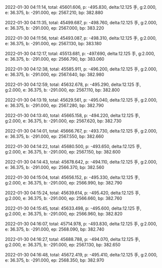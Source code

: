 2022-01-30 04:11:14, total: 45601.606, p: -495.830, delta:12.125 手, g:2.000, e: 36.375, b: -291.000, ep: 2567.210, bp: 382.880

2022-01-30 04:11:35, total: 45499.687, p: -498.760, delta:12.125 手, g:2.000, e: 36.375, b: -291.000, ep: 2567.000, bp: 383.220

2022-01-30 04:11:56, total: 45493.087, p: -498.310, delta:12.125 手, g:2.000, e: 36.375, b: -291.000, ep: 2567.130, bp: 383.180

2022-01-30 04:12:17, total: 45513.681, p: -497.690, delta:12.125 手, g:2.000, e: 36.375, b: -291.000, ep: 2566.790, bp: 383.060

2022-01-30 04:12:38, total: 45585.911, p: -496.200, delta:12.125 手, g:2.000, e: 36.375, b: -291.000, ep: 2567.640, bp: 382.980

2022-01-30 04:12:59, total: 45632.678, p: -495.290, delta:12.125 手, g:2.000, e: 36.375, b: -291.000, ep: 2567.110, bp: 382.800

2022-01-30 04:13:19, total: 45629.561, p: -495.040, delta:12.125 手, g:2.000, e: 36.375, b: -291.000, ep: 2567.280, bp: 382.790

2022-01-30 04:13:40, total: 45665.158, p: -494.220, delta:12.125 手, g:2.000, e: 36.375, b: -291.000, ep: 2567.620, bp: 382.730

2022-01-30 04:14:01, total: 45666.767, p: -493.730, delta:12.125 手, g:2.000, e: 36.375, b: -291.000, ep: 2567.550, bp: 382.660

2022-01-30 04:14:22, total: 45680.500, p: -493.650, delta:12.125 手, g:2.000, e: 36.375, b: -291.000, ep: 2567.150, bp: 382.600

2022-01-30 04:14:43, total: 45678.642, p: -494.110, delta:12.125 手, g:2.000, e: 36.375, b: -291.000, ep: 2566.370, bp: 382.560

2022-01-30 04:15:04, total: 45656.152, p: -495.330, delta:12.125 手, g:2.000, e: 36.375, b: -291.000, ep: 2566.990, bp: 382.790

2022-01-30 04:15:24, total: 45639.614, p: -495.420, delta:12.125 手, g:2.000, e: 36.375, b: -291.000, ep: 2566.660, bp: 382.760

2022-01-30 04:15:45, total: 45633.498, p: -495.600, delta:12.125 手, g:2.000, e: 36.375, b: -291.000, ep: 2566.960, bp: 382.820

2022-01-30 04:16:07, total: 45714.978, p: -493.830, delta:12.125 手, g:2.000, e: 36.375, b: -291.000, ep: 2568.090, bp: 382.740

2022-01-30 04:16:27, total: 45688.788, p: -494.070, delta:12.125 手, g:2.000, e: 36.375, b: -291.000, ep: 2567.130, bp: 382.650

2022-01-30 04:16:48, total: 45672.419, p: -495.410, delta:12.125 手, g:2.000, e: 36.375, b: -291.000, ep: 2568.350, bp: 382.970